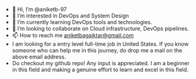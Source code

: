 - 👋 Hi, I’m @aniketb-97
- 👀 I’m interested in DevOps and System Design
- 🌱 I’m currently learning DevOps tools and technologies.
- 💞️ I’m looking to collaborate on Cloud infrastructure, DevOps pipelines.
- 📫 How to reach me aniketbagaiktar@gmail.com
- I am looking for a entry level full-time job in United States. If you know someone who can help me in this journey, do drop me a mail on the above email address.
- Do checkout my github repo! Any input is appreciated. I am a beginner in this field and making a genuine effort to learn and excel in this field.
<!---
aniketb-97/aniketb-97 is a ✨ special ✨ repository because its `README.md` (this file) appears on your GitHub profile.
You can click the Preview link to take a look at your changes.
--->
